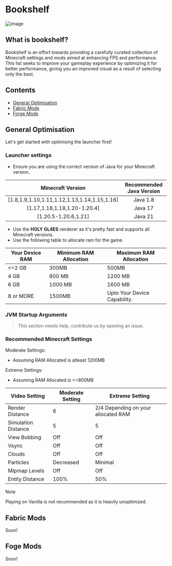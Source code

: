 # Bookshelf
![image](https://github.com/user-attachments/assets/aa82105b-e02d-4115-b8bb-87061ed67b85)
## What is bookshelf?

Bookshelf is an effort towards providing a carefully curated collection of Minecraft settings and mods aimed at enhancing FPS and performance. This list seeks to improve your gameplay experience by optimizing it for better performance, giving you an improved visual as a result of selecting only the best.

## Contents

- [General Optimisation](https://github.com/Slixxthedev/Bookshelf/main?readme=1#general-optimisation)
- [Fabric Mods]()
- [Forge Mods]()


## General Optimisation

Let's get started with optimising the launcher first!
### Launcher settings

- Ensure you are using the correct version of Java for your Minecraft version.

|              Minecraft Version               | Recommended Java Version |
| :------------------------------------------: | :----------------------: |
| [1.8,1.9,1.10,1.11,1.12,1.13,1.14,1.15,1.16] |         Java 1.8         |
|         [1.17,1.18,1.19,1.20-1.20.4]         |         Java 17          |
|             [1.20.5-1.20.6,1.21]             |         Java 21          |
- Use the **HOLY GL4ES** renderer as it's pretty fast and supports all Minecraft versions.
- Use the following table to allocate ram for the game.

| Your Device RAM | Minimum RAM Allocation | Maximum RAM Allocation       |
| --------------- | ---------------------- | ---------------------------- |
| <=2 GB          | 300MB                  | 500MB                        |
| 4 GB            | 800 MB                 | 1200 MB                      |
| 6 GB            | 1000 MB                | 1600 MB                      |
| 8 or MORE       | 1500MB                 | Upto Your Device Capability. |
### JVM Startup Arguments

> This section needs help, contribute us by opening an issue.

### Recommended Minecraft Settings

Moderate Settings:

- Assuming RAM Allocated is atleast 1200MB

Extreme Settings:
- Assuming RAM Allocated is <=800MB

| Video Setting       | Moderate Setting | Extreme Setting                     |
| ------------------- | ---------------- | ----------------------------------- |
| Render Distance     | 6                | 2/4 Depending on your allocated RAM |
| Simulation Distance | 5                | 5                                   |
| View Bobbing        | Off              | Off                                 |
| Vsync               | Off              | Off                                 |
| Clouds              | Off              | Off                                 |
| Particles           | Decreased        | Minimal                             |
| Mipmap Levels       | Off              | Off                                 |
| Entity Distance     | 100%             | 50%                                 |

>[!NOTE]
> Playing on Vanilla is not recommended as it is heavily unoptimized.


## Fabric Mods

Soon!

## Foge Mods

Soon!
